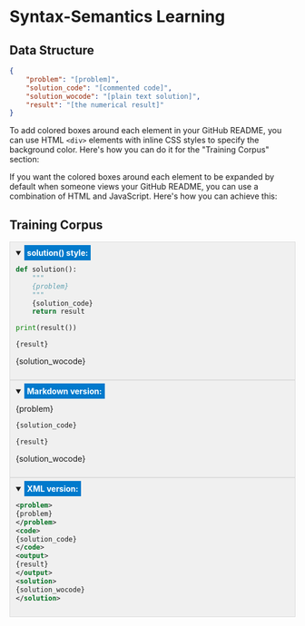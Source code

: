 # Syntax-Semantics Learning

## Data Structure

```json
{
    "problem": "[problem]",
    "solution_code": "[commented code]",
    "solution_wocode": "[plain text solution]",
    "result": "[the numerical result]"
}
```

To add colored boxes around each element in your GitHub README, you can use HTML `<div>` elements with inline CSS styles to specify the background color. Here's how you can do it for the "Training Corpus" section:

If you want the colored boxes around each element to be expanded by default when someone views your GitHub README, you can use a combination of HTML and JavaScript. Here's how you can achieve this:

## Training Corpus

<div style="background-color: #f0f0f0; padding: 10px; border: 1px solid #dcdcdc;" id="defaultOpen1">
<details open>
<summary><b style="background-color: #007acc; color: #ffffff; padding: 5px;">solution() style:</b></summary>

```python
def solution():
    """
    {problem}
    """
    {solution_code}
    return result

print(result())
```
```output
{result}
```
{solution_wocode}

</details>
</div>

<div style="background-color: #f0f0f0; padding: 10px; border: 1px solid #dcdcdc;" id="defaultOpen2">
<details open>
<summary><b style="background-color: #007acc; color: #ffffff; padding: 5px;">Markdown version:</b></summary>

{problem}

```python
{solution_code}
```
```output
{result}
```

{solution_wocode}

</details>
</div>

<div style="background-color: #f0f0f0; padding: 10px; border: 1px solid #dcdcdc;" id="defaultOpen3">
<details open>
<summary><b style="background-color: #007acc; color: #ffffff; padding: 5px;">XML version:</b></summary>

```xml
<problem>
{problem}
</problem>
<code>
{solution_code}
</code>
<output>
{result}
</output>
<solution>
{solution_wocode}
</solution>
```

</details>
</div>

<script>
document.getElementById("defaultOpen1").setAttribute("open", "true");
document.getElementById("defaultOpen2").setAttribute("open", "true");
document.getElementById("defaultOpen3").setAttribute("open", "true");
</script>

